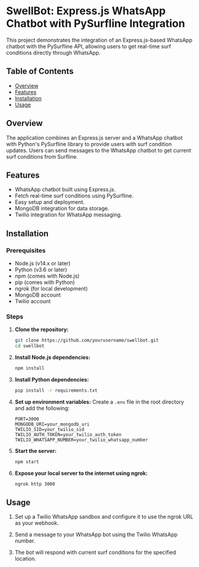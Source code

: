 # SwellBot: Express.js WhatsApp Chatbot with PySurfline Integration

This project demonstrates the integration of an Express.js-based WhatsApp chatbot with the PySurfline API, allowing users to get real-time surf conditions directly through WhatsApp.

## Table of Contents

- [Overview](#overview)
- [Features](#features)
- [Installation](#installation)
- [Usage](#usage)

## Overview

The application combines an Express.js server and a WhatsApp chatbot with Python's PySurfline library to provide users with surf condition updates. Users can send messages to the WhatsApp chatbot to get current surf conditions from Surfline.

## Features

- WhatsApp chatbot built using Express.js.
- Fetch real-time surf conditions using PySurfline.
- Easy setup and deployment.
- MongoDB integration for data storage.
- Twilio integration for WhatsApp messaging.

## Installation

### Prerequisites

- Node.js (v14.x or later)
- Python (v3.6 or later)
- npm (comes with Node.js)
- pip (comes with Python)
- ngrok (for local development)
- MongoDB account
- Twilio account

### Steps

1. **Clone the repository:**

   ```bash
   git clone https://github.com/yourusername/swellbot.git
   cd swellbot
   ```

2. **Install Node.js dependencies:**

   ```bash
   npm install
   ```

3. **Install Python dependencies:**

   ```bash
   pip install -r requirements.txt
   ```

4. **Set up environment variables:**
   Create a `.env` file in the root directory and add the following:

   ```
   PORT=3000
   MONGODB_URI=your_mongodb_uri
   TWILIO_SID=your_twilio_sid
   TWILIO_AUTH_TOKEN=your_twilio_auth_token
   TWILIO_WHATSAPP_NUMBER=your_twilio_whatsapp_number
   ```

5. **Start the server:**

   ```bash
   npm start
   ```

6. **Expose your local server to the internet using ngrok:**
   ```bash
   ngrok http 3000
   ```

## Usage

1. Set up a Twilio WhatsApp sandbox and configure it to use the ngrok URL as your webhook.

2. Send a message to your WhatsApp bot using the Twilio WhatsApp number.

3. The bot will respond with current surf conditions for the specified location.

